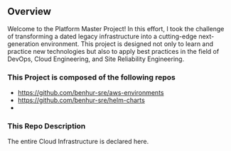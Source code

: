 ## Overview

Welcome to the Platform Master Project! In this effort, I took the challenge of transforming a dated legacy infrastructure into a cutting-edge next-generation environment. This project is designed not only to learn and practice new technologies but also to apply best practices in the field of DevOps, Cloud Engineering, and Site Reliability Engineering.

### This Project is composed of the following repos
- https://github.com/benhur-sre/aws-environments
- https://github.com/benhur-sre/helm-charts
- 

### This Repo Description
The entire Cloud Infrastructure is declared here.